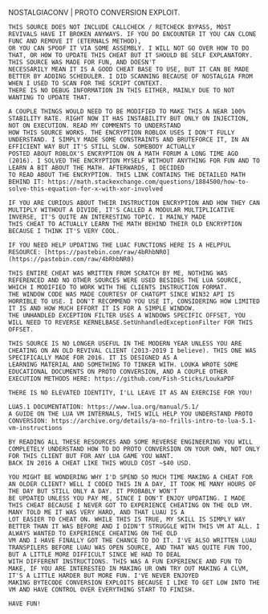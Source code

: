 NOSTALGIACONV | PROTO CONVERSION EXPLOIT.

    THIS SOURCE DOES NOT INCLUDE CALLCHECK / RETCHECK BYPASS, MOST REVIVALS HAVE IT BROKEN ANYWAYS. IF YOU DO ENCOUNTER IT YOU CAN CLONE FUNC AND REMOVE IT (ETERNALS METHOD),
    OR YOU CAN SPOOF IT VIA SOME ASSEMBLY. I WILL NOT GO OVER HOW TO DO THAT, OR HOW TO UPDATE THIS CHEAT BUT IT SHOULD BE SELF EXPLANATORY. THIS SOURCE WAS MADE FOR FUN, AND DOESN'T
    NECESSARILY MEAN IT IS A GOOD CHEAT BASE TO USE, BUT IT CAN BE MADE BETTER BY ADDING SCHEDULER. I DID SCANNING BECAUSE OF NOSTALGIA FROM WHEN I USED TO SCAN FOR THE SCRIPT CONTEXT.
    THERE IS NO DEBUG INFORMATION IN THIS EITHER, MAINLY DUE TO NOT WANTING TO UPDATE THAT.

    A COUPLE THINGS WOULD NEED TO BE MODIFIED TO MAKE THIS A NEAR 100% STABILITY RATE. RIGHT NOW IT HAS INSTABILITY BUT ONLY ON INJECTION, NOT ON EXECUTION. READ MY COMMENTS TO UNDERSTAND
    HOW THIS SOURCE WORKS. THE ENCRYPTION ROBLOX USES I DON'T FULLY UNDERSTAND. I SIMPLY MADE SOME CONSTRAINTS AND BRUTEFORCE IT, IN AN EFFICIENT WAY BUT IT'S STILL SLOW. SOMEBODY ACTUALLY
    POSTED ABOUT ROBLOX'S ENCRYPTION ON A MATH FORUM A LONG TIME AGO (2016). I SOLVED THE ENCRYPTION MYSELF WITHOUT ANYTHING FOR FUN AND TO LEARN A BIT ABOUT THE MATH. AFTERWARDS, I DECIDED
    TO READ ABOUT THE ENCRYPTION. THIS LINK CONTAINS THE DETAILED MATH BEHIND IT: https://math.stackexchange.com/questions/1884500/how-to-solve-this-equation-for-x-with-xor-involved

    IF YOU ARE CURIOUS ABOUT THEIR INSTRUCTION ENCRYPTION AND HOW THEY CAN MULTIPLY WITHOUT A DIVIDE, IT'S CALLED A MODULAR MULTIPLICATIVE INVERSE, IT'S QUITE AN INTERESTING TOPIC. I MAINLY MADE
    THIS CHEAT TO ACTUALLY LEARN THE MATH BEHIND THEIR OLD ENCRYPTION BECAUSE I THINK IT'S VERY COOL.

    IF YOU NEED HELP UPDATING THE LUAC FUNCTIONS HERE IS A HELPFUL RESOURCE: [https://pastebin.com/raw/4bRhbNR0](https://pastebin.com/raw/4bRhbNR0)

    THIS ENTIRE CHEAT WAS WRITTEN FROM SCRATCH BY ME, NOTHING WAS REFERENCED AND NO OTHER SOURCES WERE USED BESIDES THE LUA SOURCE, WHICH I MODIFIED TO WORK WITH THE CLIENTS INSTRUCTION FORMAT.
    THE WINDOW CODE WAS MADE COURTESY OF CHATGPT SINCE WIN32 API IS HORRIBLE TO USE. I DON'T RECOMMEND YOU USE IT, CONSIDERING HOW LIMITED IT IS AND HOW MUCH EFFORT IT IS FOR A SIMPLE WINDOW.
    THE UNHANDLED EXCEPTION FILTER USES A WINDOWS SPECIFIC OFFSET, YOU WILL NEED TO REVERSE KERNELBASE.SetUnhandledExceptionFilter FOR THIS OFFSET.

    THIS SOURCE IS NO LONGER USEFUL IN THE MODERN YEAR UNLESS YOU ARE CHEATING ON AN OLD REVIVAL CLIENT (2013-2019 I believe). THIS ONE WAS SPECIFICALLY MADE FOR 2016. IT IS DESIGNED AS A
    LEARNING MATERIAL AND SOMETHING TO TINKER WITH. LOUKA WROTE SOME EDUCATIONAL DOCUMENTS ON PROTO CONVERSION, AND A COUPLE OTHER EXECUTION METHODS HERE: https://github.com/Fish-Sticks/LoukaPDF

    THERE IS NO ELEVATED IDENTITY, I'LL LEAVE IT AS AN EXERCISE FOR YOU!

    LUA5.1 DOCUMENTATION: https://www.lua.org/manual/5.1/
    A GUIDE ON THE LUA VM INTERNALS, THIS WILL HELP YOU UNDERSTAND PROTO CONVERSION: https://archive.org/details/a-no-frills-intro-to-lua-5.1-vm-instructions

    BY READING ALL THESE RESOURCES AND SOME REVERSE ENGINEERING YOU WILL COMPLETELY UNDERSTAND HOW TO DO PROTO CONVERSION ON YOUR OWN, NOT ONLY FOR THIS CLIENT BUT FOR ANY LUA GAME YOU WANT.
    BACK IN 2016 A CHEAT LIKE THIS WOULD COST ~$40 USD.

    YOU MIGHT BE WONDERING WHY I'D SPEND SO MUCH TIME MAKING A CHEAT FOR AN OLDER CLIENT? WELL I CODED THIS IN A DAY, IT TOOK ME MANY HOURS OF THE DAY BUT STILL ONLY A DAY. IT PROBABLY WON'T
    BE UPDATED UNLESS YOU PAY ME, SINCE I DON'T ENJOY UPDATING. I MADE THIS CHEAT BECAUSE I NEVER GOT TO EXPERIENCE CHEATING ON THE OLD VM. MANY TOLD ME IT WAS VERY HARD, AND THAT LUAU IS A
    LOT EASIER TO CHEAT ON. WHILE THIS IS TRUE, MY SKILL IS SIMPLY WAY BETTER THAN IT WAS BEFORE AND I DIDN'T STRUGGLE WITH THIS VM AT ALL. I ALWAYS WANTED TO EXPERIENCE CHEATING ON THE OLD
    VM AND I HAVE FINALLY GOT THE CHANCE TO DO IT. I'VE ALSO WRITTEN LUAU TRANSPILERS BEFORE LUAU WAS OPEN SOURCE, AND THAT WAS QUITE FUN TOO, BUT A LITTLE MORE DIFFICULT SINCE WE HAD TO DEAL
    WITH DIFFERENT INSTRUCTIONS. THIS WAS A FUN EXPERIENCE AND FUN TO MAKE, IF YOU ARE INTERESTED IN MAKING UR OWN TRY OUT MAKING A CLVM, IT'S A LITTLE HARDER BUT MORE FUN. I'VE NEVER ENJOYED
    MAKING BYTECODE CONVERSION EXPLOITS BECAUSE I LIKE TO GET LOW INTO THE VM AND HAVE CONTROL OVER EVERYTHING START TO FINISH.

    HAVE FUN!

